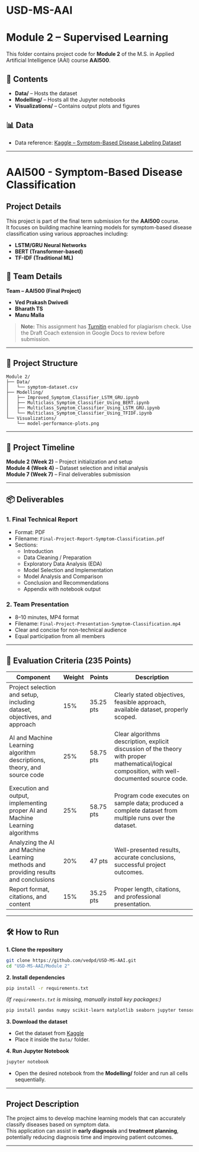 # USD-MS-AAI
# Module 2 – Supervised Learning

This folder contains project code for **Module 2** of the M.S. in Applied Artificial Intelligence (AAI) course **AAI500**.

## 📂 Contents
- **Data/** – Hosts the dataset
- **Modelling/** – Hosts all the Jupyter notebooks
- **Visualizations/** – Contains output plots and figures

## 📊 Data
- Data reference: [Kaggle – Symptom-Based Disease Labeling Dataset](https://www.kaggle.com/datasets/krish0202/symptom-based-disease-labeling-dataset/data)

---

# AAI500 - Symptom-Based Disease Classification

## Project Details
This project is part of the final term submission for the **AAI500** course.  
It focuses on building machine learning models for symptom-based disease classification using various approaches including:

- **LSTM/GRU Neural Networks**
- **BERT (Transformer-based)**
- **TF-IDF (Traditional ML)**

## 👤 Team Details
**Team – AAI500 (Final Project)**  
- **Ved Prakash Dwivedi**
- **Bharath TS**
- **Manu Malla**

> **Note:** This assignment has [Turnitin](https://guides.turnitin.com/hc/en-us/articles/24008452116749-Welcome-to-Turnitin-Guides) enabled for plagiarism check. Use the Draft Coach extension in Google Docs to review before submission.

---

## 📂 Project Structure
```
Module 2/
├── Data/
│   └── symptom-dataset.csv
├── Modelling/
│   ├── Improved_Symptom_Classifier_LSTM_GRU.ipynb
│   ├── Multiclass_Symptom_Classifier_Using_BERT.ipynb
│   ├── Multiclass_Symptom_Classifier_Using_LSTM_GRU.ipynb
│   └── Multiclass_Symptom_Classifier_Using_TFIDF.ipynb
└── Visualizations/
    └── model-performance-plots.png
```

---

## 📅 Project Timeline
**Module 2 (Week 2)** – Project initialization and setup  
**Module 4 (Week 4)** – Dataset selection and initial analysis  
**Module 7 (Week 7)** – Final deliverables submission

---

## 📦 Deliverables
### 1. Final Technical Report
- Format: PDF
- Filename: `Final-Project-Report-Symptom-Classification.pdf`
- Sections:
  - Introduction
  - Data Cleaning / Preparation
  - Exploratory Data Analysis (EDA)
  - Model Selection and Implementation
  - Model Analysis and Comparison
  - Conclusion and Recommendations
  - Appendix with notebook output

### 2. Team Presentation
- 8–10 minutes, MP4 format
- Filename: `Final-Project-Presentation-Symptom-Classification.mp4`
- Clear and concise for non-technical audience
- Equal participation from all members

---

## 📏 Evaluation Criteria (235 Points)
| Component | Weight | Points | Description |
|-----------|--------|--------|-------------|
| Project selection and setup, including dataset, objectives, and approach | 15% | 35.25 pts | Clearly stated objectives, feasible approach, available dataset, properly scoped. |
| AI and Machine Learning algorithm descriptions, theory, and source code | 25% | 58.75 pts | Clear algorithms description, explicit discussion of the theory with proper mathematical/logical composition, with well-documented source code. |
| Execution and output, implementing proper AI and Machine Learning algorithms | 25% | 58.75 pts | Program code executes on sample data; produced a complete dataset from multiple runs over the dataset. |
| Analyzing the AI and Machine Learning methods and providing results and conclusions | 20% | 47 pts | Well-presented results, accurate conclusions, successful project outcomes. |
| Report format, citations, and content | 15% | 35.25 pts | Proper length, citations, and professional presentation. |

---

## 🛠 How to Run
**1. Clone the repository**
```bash
git clone https://github.com/vedpd/USD-MS-AAI.git
cd "USD-MS-AAI/Module 2"
```

**2. Install dependencies**
```bash
pip install -r requirements.txt
```
*(If `requirements.txt` is missing, manually install key packages:)*
```bash
pip install pandas numpy scikit-learn matplotlib seaborn jupyter tensorflow transformers
```

**3. Download the dataset**
- Get the dataset from [Kaggle](https://www.kaggle.com/datasets/krish0202/symptom-based-disease-labeling-dataset/data)
- Place it inside the `Data/` folder.

**4. Run Jupyter Notebook**
```bash
jupyter notebook
```
- Open the desired notebook from the **Modelling/** folder and run all cells sequentially.

---

##  Project Description
The project aims to develop machine learning models that can accurately classify diseases based on symptom data.  
This application can assist in **early diagnosis** and **treatment planning**, potentially reducing diagnosis time and improving patient outcomes.

---



